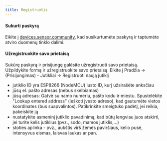```yaml
---
title: Registruotis
---
```


#### Sukurti paskyrą

Eikite į [devices.sensor.community](https://devices.sensor.community), kad susikurtumėte paskyrą ir taptumėte atviro duomenų tinklo dalimi.


#### Užregistruokite savo prietaisą
Sukūrę paskyrą ir prisijungę galėsite užregistruoti savo prietaisą. Užpildykite formą ir užregistruokite savo prietaisą. Eikite į Pradžia -> (Prisijungimas) - Jutikliai -> Registruoti naują jutiklį

* jutiklio ID yra ESP8266 (NodeMCU) lusto ID, kurį užsirašėte anksčiau
* jūsų el. pašto adresas (nebus skelbiamas)
* jūsų adresas: Gatvė su namo numeriu, pašto kodu ir miestu. Spustelėkite "Lookup entered address" (ieškoti įvesto adreso), kad gautumėte vietos koordinates (bus suapvalintos). Patikrinkite smeigtuko padėtį, jei reikia, pakeiskite ją
* nustatykite asmeninį jutiklio pavadinimą, kad būtų lengviau juos atskirti, jei turite kelis jutiklius (pvz., sodo, mamos jutiklis,...)
* stoties aplinka - pvz., aukštis virš žemės paviršiaus, kelio pusė, intensyvus eismas, laisvas laukas ar pan.
